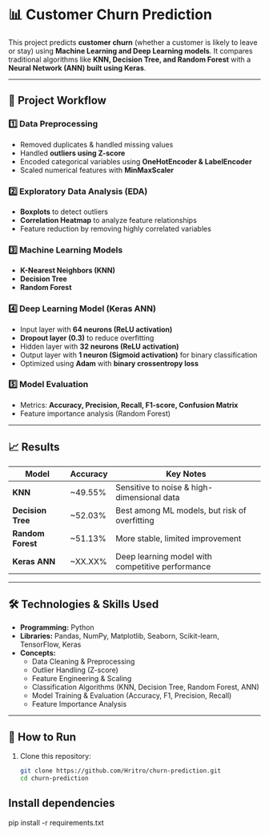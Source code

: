 # 📊 Customer Churn Prediction  

This project predicts **customer churn** (whether a customer is likely to leave or stay) using **Machine Learning and Deep Learning models**. It compares traditional algorithms like **KNN, Decision Tree, and Random Forest** with a **Neural Network (ANN) built using Keras**.  

---

## 🚀 Project Workflow  

### 1️⃣ Data Preprocessing  
- Removed duplicates & handled missing values  
- Handled **outliers using Z-score**  
- Encoded categorical variables using **OneHotEncoder & LabelEncoder**  
- Scaled numerical features with **MinMaxScaler**  

### 2️⃣ Exploratory Data Analysis (EDA)  
- **Boxplots** to detect outliers  
- **Correlation Heatmap** to analyze feature relationships  
- Feature reduction by removing highly correlated variables  

### 3️⃣ Machine Learning Models  
- **K-Nearest Neighbors (KNN)**  
- **Decision Tree**  
- **Random Forest**  

### 4️⃣ Deep Learning Model (Keras ANN)  
- Input layer with **64 neurons (ReLU activation)**  
- **Dropout layer (0.3)** to reduce overfitting  
- Hidden layer with **32 neurons (ReLU activation)**  
- Output layer with **1 neuron (Sigmoid activation)** for binary classification  
- Optimized using **Adam** with **binary crossentropy loss**  

### 5️⃣ Model Evaluation  
- Metrics: **Accuracy, Precision, Recall, F1-score, Confusion Matrix**  
- Feature importance analysis (Random Forest)  

---

## 📈 Results  

| Model             | Accuracy | Key Notes |
|-------------------|----------|-----------|
| **KNN**           | ~49.55%  | Sensitive to noise & high-dimensional data |
| **Decision Tree** | ~52.03%  | Best among ML models, but risk of overfitting |
| **Random Forest** | ~51.13%  | More stable, limited improvement |
| **Keras ANN**     | ~XX.XX%  | Deep learning model with competitive performance |

---

## 🛠️ Technologies & Skills Used  

- **Programming:** Python  
- **Libraries:** Pandas, NumPy, Matplotlib, Seaborn, Scikit-learn, TensorFlow, Keras  
- **Concepts:**  
  - Data Cleaning & Preprocessing  
  - Outlier Handling (Z-score)  
  - Feature Engineering & Scaling  
  - Classification Algorithms (KNN, Decision Tree, Random Forest, ANN)  
  - Model Training & Evaluation (Accuracy, F1, Precision, Recall)  
  - Feature Importance Analysis  

---

## 📌 How to Run  

1. Clone this repository:  
   ```bash
   git clone https://github.com/Hritro/churn-prediction.git
   cd churn-prediction

## Install dependencies

   pip install -r requirements.txt
